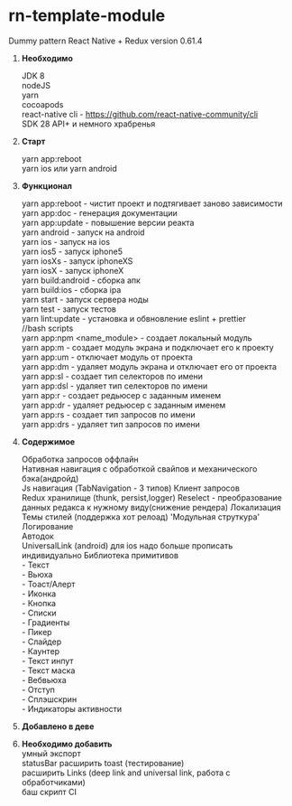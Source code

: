 # rn-template-module
Dummy pattern React Native + Redux 
version 0.61.4


1. **Необходимо**  

    JDK 8  
    nodeJS  
    yarn  
    cocoapods  
    react-native cli  - https://github.com/react-native-community/cli  
    SDK 28 API+
    и немного храбренья  

2. **Старт**   
    
    yarn app:reboot  
    yarn ios или yarn android  
    

3. **Функционал**  
    
    yarn app:reboot - чистит проект и подтягивает заново зависимости  
    yarn app:doc - генерация документации  
    yarn app:update - повышение версии реакта  
    yarn android - запуск на android  
    yarn ios - запуск на ios  
    yarn ios5 - запуск iphone5  
    yarn iosXs - запуск iphoneXS  
    yarn iosX - запуск iphoneX  
    yarn build:android  - сборка апк  
    yarn build:ios - сборка ipa  
    yarn start - запуск сервера ноды  
    yarn test - запуск тестов  
    yarn lint:update - установка и обвновление eslint + prettier  
     //bash  scripts  
    yarn app:npm <name_module> - создает локальный модуль  
    yarn app:m <name> - создает модуль экрана и подключает его к проекту  
    yarn app:um <name> - отключает модуль от проекта   
    yarn app:dm <name> - удаляет модуль экрана и отключает его от проекта  
    yarn app:sl <name> - создает тип селекторов по имени <name>  
    yarn app:dsl <name> - удаляет тип селекторов по имени <name>    
    yarn app:r <name> - создает редьюсер с заданным именем <name>  
    yarn app:dr <name> - удаляет редьюсер с заданным именем <name>  
    yarn app:rs <name> - создает тип запросов по имени <name>  
    yarn app:drs <name> - удаляет тип запросов по имени <name>   
    

4. **Содержимое**  

    Обработка запросов оффлайн  
    Нативная навигация с обработкой свайпов и механического бэка(андройд)  
    Js навигация (TabNavigation - 3 типов)
    Клиент запросов  
    Redux хранилище (thunk, persist,logger) 
    Reselect - преобразование данных редакса к нужному виду(снижение рендера)
    Локализация  
    Темы стилей (поддержка хот релоад) 
    'Модульная струткура'  
    Логирование  
    Автодок  
    UniversalLink (android) для ios надо больше прописать индивидуально
    Библиотека примитивов   
        - Текcт  
        - Вьюха  
        - Тоаст/Алерт  
        - Иконка  
        - Кнопка  
        - Списки  
        - Градиенты  
        - Пикер  
        - Слайдер  
        - Каунтер  
        - Текст инпут  
        - Текст маска  
        - Вебвьюха  
        - Отступ  
        - Сплэшскрин  
        - Индикаторы активности  

5. **Добавлено в деве**

    
6. **Необходимо добавить**   
    умный экспорт  
    statusBar
    расширить toast (тестирование)  
    расширить Links (deep link and universal link, работа с обработчиками)  
    баш скрипт CI  
